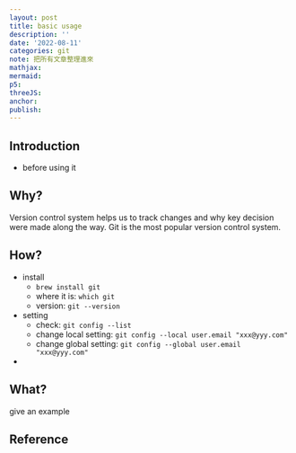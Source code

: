 ```yaml
---
layout: post
title: basic usage
description: ''
date: '2022-08-11'
categories: git
note: 把所有文章整理進來
mathjax:
mermaid:
p5:
threeJS:
anchor:
publish:
---
```


## Introduction

* before using it

## Why?

Version control system helps us to track changes and why key decision were made along the way. Git is the most popular version control system.

## How?

* install
  * `brew install git`
  * where it is: `which git`
  * version: `git --version`
* setting
  * check: `git config --list`
  * change local setting: `git config --local user.email "xxx@yyy.com"`
  * change global setting: `git config --global user.email "xxx@yyy.com"`
* 

## What?

give an example

## Reference
